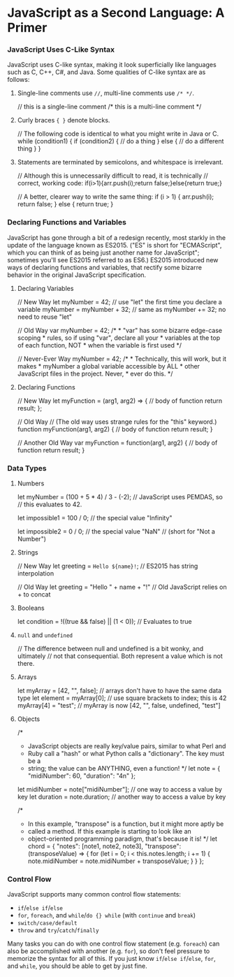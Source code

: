 # JavaScript as a Second Language: A Primer

### JavaScript Uses C-Like Syntax

JavaScript uses C-like syntax, making it look superficially like languages such
as C, C++, C#, and Java.  Some qualities of C-like syntax are as follows:

1. Single-line comments use `//`, multi-line comments use `/* */`.

    // this is a single-line comment
    /*
       this
       is
       a
       multi-line
       comment
    */

2. Curly braces `{ }` denote blocks.

    // The following code is identical to what you might write in Java or C.
    while (condition1) {
      if (condition2) {
        // do a thing
      } else {
        // do a different thing
      }
    }

3. Statements are terminated by semicolons, and whitespace is irrelevant.

   // Although this is unnecessarily difficult to read, it is technically
   // correct, working code:
   if(i>1){arr.push(i);return false;}else{return true;}

   // A better, clearer way to write the same thing:
   if (i > 1) {
     arr.push(i);
     return false;
   } else {
     return true;
   }


### Declaring Functions and Variables

JavaScript has gone through a bit of a redesign recently, most starkly in the
update of the language known as ES2015.  ("ES" is short for "ECMAScript", which
you can think of as being just another name for JavaScript"; sometimes you'll
see ES2015 referred to as ES6.)  ES2015 introduced new ways of declaring
functions and variables, that rectify some bizarre behavior in the original
JavaScript specification.

1. Declaring Variables

    // New Way
    let myNumber = 42;        // use "let" the first time you declare a variable
    myNumber = myNumber + 32; // same as myNumber += 32; no need to reuse "let"

    // Old Way
    var myNumber = 42;        /*
                               * "var" has some bizarre edge-case scoping
                               * rules, so if using "var", declare all your
                               * variables at the top of each function, NOT
                               * when the variable is first used
                               */

    // Never-Ever Way
    myNumber = 42;            /*
                               * Technically, this will work, but it makes
                               * myNumber a global variable accessible by ALL
                               * other JavaScript files in the project.  Never,
                               * ever do this.
                               */

2. Declaring Functions

    // New Way
    let myFunction = (arg1, arg2) => {
      // body of function
      return result;
    };

    // Old Way
    // (The old way uses strange rules for the "this" keyword.)
    function myFunction(arg1, arg2) {
      // body of function
      return result;
    }

    // Another Old Way
    var myFunction = function(arg1, arg2) {
      // body of function
      return result;
    }


### Data Types

1. Numbers

    let myNumber = (100 + 5 * 4) / 3 - (-2); // JavaScript uses PEMDAS, so
                                             // this evaluates to 42.

    let impossible1 = 100 / 0;               // the special value "Infinity"

    let impossible2 = 0 / 0;                 // the special value "NaN"
                                             // (short for "Not a Number")

2. Strings

    // New Way
    let greeting = `Hello ${name}!`;         // ES2015 has string interpolation

    // Old Way
    let greeting = "Hello " + name + "!"     // Old JavaScript relies on + to concat

3. Booleans

    let condition = !((true && false) || (1 < 0)); // Evaluates to true

4. `null` and `undefined`

    // The difference between null and undefined is a bit wonky, and ultimately
    // not that consequential.  Both represent a value which is not there.

5. Arrays

    let myArray = [42, "", false]; // arrays don't have to have the same data type
    let element = myArray[0];      // use square brackets to index; this is 42
    myArray[4] = "test";           // myArray is now [42, "", false, undefined, "test"]

6. Objects

    /*
     * JavaScript objects are really key/value pairs, similar to what Perl and
     * Ruby call a "hash" or what Python calls a "dictionary".  The key must be a
     * string; the value can be ANYTHING, even a function!
     */
    let note = {
      "midiNumber": 60,
      "duration": "4n"
    };

    let midiNumber = note["midiNumber"]; // one way to access a value by key
    let duration = note.duration;        // another way to access a value by key

    /*
     * In this example, "transpose" is a function, but it might more aptly be
     * called a method.  If this example is starting to look like an
     * object-oriented programming paradigm, that's because it is!
     */
    let chord = {
      "notes": [note1, note2, note3],
      "transpose": (transposeValue) => {
        for (let i = 0; i < this.notes.length; i += 1) {
          note.midiNumber = note.midiNumber + transposeValue;
        }
      }
    };


### Control Flow

JavaScript supports many common control flow statements:

  - `if`/`else if`/`else`
  - `for`, `foreach`, and `while`/`do {} while` (with `continue` and `break`)
  - `switch/case/default`
  - `throw` and `try`/`catch`/`finally`

Many tasks you can do with one control flow statement (e.g. `foreach`) can also
be accomplished with another (e.g. `for`), so don't feel pressure to memorize
the syntax for all of this.  If you just know `if`/`else if`/`else`, `for`, and
`while`, you should be able to get by just fine.
